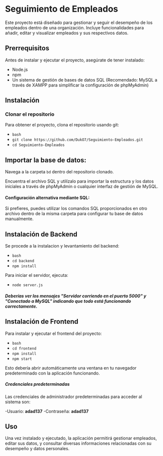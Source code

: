 # Seguimiento de Empleados

Este proyecto está diseñado para gestionar y seguir el desempeño de los empleados dentro de una organización. Incluye funcionalidades para añadir, editar y visualizar empleados y sus respectivos datos.

## Prerrequisitos

Antes de instalar y ejecutar el proyecto, asegúrate de tener instalado:

- Node.js
- npm
- Un sistema de gestión de bases de datos SQL (Recomendado: MySQL a través de XAMPP para simplificar la configuración de phpMyAdmin)

## Instalación

### Clonar el repositorio

Para obtener el proyecto, clona el repositorio usando git:

- `bash`
- `git clone https://github.com/DukO7/Seguimiento-Empleados.git`
- `cd Seguimiento-Empleados`

## Importar la base de datos:

Navega a la carpeta `bd` dentro del repositorio clonado.

Encuentra el archivo SQL y utilízalo para importar la estructura y los datos iniciales a través de phpMyAdmin o cualquier interfaz de gestión de MySQL.

#### Configuración alternativa mediante SQL:

Si prefieres, puedes utilizar los comandos SQL proporcionados en otro archivo dentro de la misma carpeta para configurar tu base de datos manualmente.

## Instalación de Backend

Se procede a la instalacion y levantamiento del backend:

- `bash`
- `cd backend`
- `npm install`
  
Para iniciar el servidor, ejecuta:

- `node server.js`


##### Deberías ver los mensajes "Servidor corriendo en el puerto 5000" y "Conectado a MySQL" indicando que todo está funcionando correctamente.

## Instalación de Frontend

Para instalar y ejecutar el frontend del proyecto:

- `bash`
- `cd frontend`
- `npm install`
- `npm start`

Esto debería abrir automáticamente una ventana en tu navegador predeterminado con la aplicación funcionando.


##### Credenciales predeterminadas

Las credenciales de administrador predeterminadas para acceder al sistema son:

-Usuario: **adad137**
-Contraseña: **adad137**


## Uso
Una vez instalado y ejecutado, la aplicación permitirá gestionar empleados, editar sus datos, y consultar diversas informaciones relacionadas con su desempeño y datos personales.
